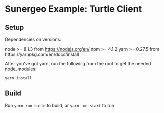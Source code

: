 # Sunergeo Example: Turtle Client

## Setup

Dependencies on versions:

node >= 8.1.3 from https://nodejs.org/en/
npm >= 4.1.2
yarn >= 0.27.5 from https://yarnpkg.com/en/docs/install

After you've got yarn, run the following from the root to get the needed node_modules:
```
yarn install
```

## Build

Run `yarn run build` to build, or `yarn run start` to run
